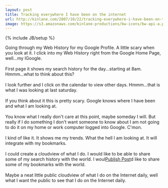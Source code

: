 ```yaml
---
layout: post
title: Tracking everywhere I have been on the internet
url: http://kinlane.com/2007/10/22/tracking-everywhere-i-have-been-on-the-internet/
image: https://s3.amazonaws.com/kinlane-productions/bw-icons/bw-api-a.png
---
```

{% include JB/setup %}
<p>
     Going through my Web History for my Google Profile. A little scary when you look at it. I click into my Web History right from the Google Home Page, well...my IGoogle.
     <br />
     <br />
     First page it shows my search history for the day...starting at 8am. Hmmm...what to think about this?
     <br />
     <br />
     I look further and I click on the calendar to view other days. Hmmm...that is what I was looking at last saturday.
     <br />
     <br />
     If you think about it this is pretty scary. Google knows where I have been and what I am looking at.
     <br />
     <br />
     You know what I really don't care at this point, maybe someday I will. But really if I do something I don't want someone to know about I am not going to do it on my home or work computer logged into Google. C'mon.
     <br />
     <br />
     I kind of like it. It shows me my trends. What the hell I am looking at. It will integrate with my bookmarks.
     <br />
     <br />
     I could create a cloudview of what I do. I would like to be able to share some of my search history with the world. I woul<a href="javascript:void(0)" tabindex="10" onclick="return false;"><span>Publish Post</span></a>d like to share some of my bookmarks with the world.
     <br />
     <br />
     Maybe a neat little public cloudview of what I do on the Internet daily, well what I want the public to see that I do on the Internet daily.
</p>